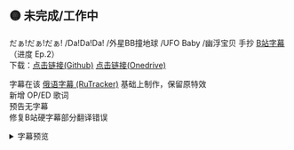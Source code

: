 
## 🟡 未完成/工作中
だぁ!だぁ!だぁ! /Da!Da!Da! /外星BB撞地球 /UFO Baby /幽浮宝贝 手抄 [B站字幕](https://www.bilibili.com/bangumi/media/md5407) （进度 Ep.2）\
下载：[点击链接(Github)]([https://github.com/dibin666/Subs/tree/main/%E3%81%A0%E3%81%81!%E3%81%A0%E3%81%81!%E3%81%A0%E3%81%81!%20](https://github.com/dibin666/Subs/tree/main/%E3%81%A0%E3%81%81!%E3%81%A0%E3%81%81!%E3%81%A0%E3%81%81!)) [点击链接(Onedrive)](https://1drv.ms/f/c/03514AE1D78FEACF/AnAR9vxlNWpHirnn_b0gYm0?e=6yXMCb)


字幕在该 [俄语字幕 (RuTracker)](https://rutracker.org/forum/viewtopic.php?t=4141188) 基础上制作，保留原特效\
新增 OP/ED 歌词\
预告无字幕\
修复B站硬字幕部分翻译错误
<details>
<summary>字幕预览</summary>

OP
![OP](https://img100.pixhost.to/images/658/539905348_snipaste_2024-12-07_16-44-47.png)
正文
![正文](https://img100.pixhost.to/images/658/539905545_snipaste_2024-12-07_16-45-00.png)
ED
![ED](https://img100.pixhost.to/images/658/539905728_snipaste_2024-12-07_16-45-50.png)
</details>
